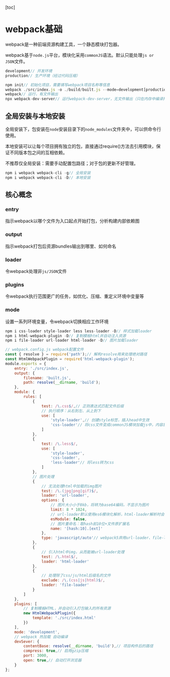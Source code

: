 [toc]

# webpack基础

webpack是一种前端资源构建工具，一个静态模块打包器。

webpack基于`node.js`平台，模块化采用`commonJS`语法。默认只能处理`js or JSON`文件。

```js
development// 开发环境
production// 生产环境（经过代码压缩）

npm init// 初始化项目，需要填写webpack项目名称等信息
webpack ./src/index.js -o ./build/built.js --mode=development[production]// 打包
webpack// 运行，有文件输出
npx webpack-dev-server// 运行webpack-dev-server，无文件输出（只在内存中编译打包）
```

## 全局安装与本地安装

全局安装下，包安装在`node`安装目录下的`node_modules`文件夹中，可以供命令行使用。

本地安装可以让每个项目拥有独立的包，直接通过require()方法去引用模块，保证不同版本包之间的互相依赖。

不推荐仅全局安装：需要手动配置包路径；对于包的更新不好管理。

```js
npm i webpack webpack-cli -g// 全局安装
npm i webpack webpack-cli -D// 本地安装
```

## 核心概念

### entry

指示webpack以哪个文件为入口起点开始打包，分析构建内部依赖图

### output

指示webpack打包后资源bundles输出到哪里、如何命名

### loader

令webpack处理非`js/JSON`文件

### plugins

令webpack执行范围更广的任务，如优化、压缩、重定义环境中变量等

### mode

设置一系列环境变量，令webpack切换相应工作环境

```js
npm i css-loader style-loader less less-loader -D// 样式加载loader
npm i html-webpack-plugin -D// 复制模板html并自动注入资源
npm i file-loader url-loader html-loader -D// 图片加载loader

// webpack.config.js webpack配置文件
const { resolve } = require('path');// 解构resolve用来处理绝对路径
const HtmlWebpackPlugin = require('html-webpack-plugin');
module.exports = {
    entry: './src/index.js',
    output: {
        filename: 'built.js',
        path: resolve(__dirname, 'build');
    },
    module: {
        rules: [
            {
                test: /\.css$/,// 正则表达式匹配文件后缀
                // 执行顺序：从右到左、从上到下
                use: [
                    'style-loader',// 创建style标签，插入head中生效
                    'css-loader'// 将css文件变成commonJS模块加载js中，内容是样式字符串
                ]
            },
            {
                test: /\.less$/,
                use: [
                    'style-loader',
                    'css-loader',
                    'less-loader'// 将less转为css
                ]
            },
            // 图片处理
            {
                // 无法处理html中加载的img图片
                test: /\.(jpg|png|gif)$/,
                loader: 'url-loader',
                options: {
                    // 图片大小小于8kb，将转为base64编码，不显示为图片
                    limit: 8 * 1024,
                    // url-loader默认使用es6模块化解析，html-loader解析时会出现[objecy Module]问题，此选项可关闭url-loader es6模块化，使用commonJS解析
                    esModule: false,
                    // 图片重命名：取hash前10位+文件原扩展名
                    name: '[hash:10].[ext]'
                },
                type: 'javascript/auto'// webpack5弃用url-loader、file-loader
            },
            {
                // 引入html中img，从而能被url-loader处理
                test: /\.html$/,
                loader: 'html-loader'
            },
            {
                // 处理除了css/js/html后缀名的文件
                exclude: /\.(css|js|html)$/,
                loader: 'file-loader'
            }
        ]
    },
    plugins: [
        // 复制模板HTML，并自动引入打包输入的所有资源
        new HtmlWebpackPlugin({
            template: './src/index.html'
        })
    ],
    mode: 'development',
    // webpack 热加载 自动编译
    devSever: {
        contentBase: resolve(__dirname, 'build'),// 项目构件后的路径
        compress: true,// 启用gzip压缩
        port: 3000,
        open: true,// 自动打开浏览器
    }
};
```

## 

